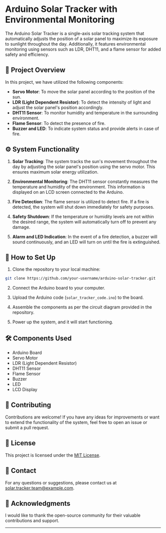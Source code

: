 # Arduino Solar Tracker with Environmental Monitoring

The Arduino Solar Tracker is a single-axis solar tracking system that automatically adjusts the position of a solar panel to maximize its exposure to sunlight throughout the day. Additionally, it features environmental monitoring using sensors such as LDR, DHT11, and a flame sensor for added safety and efficiency.

## 📝 Project Overview

In this project, we have utilized the following components:

- **Servo Motor**: To move the solar panel according to the position of the sun.
- **LDR (Light Dependent Resistor)**: To detect the intensity of light and adjust the solar panel's position accordingly.
- **DHT11 Sensor**: To monitor humidity and temperature in the surrounding environment.
- **Flame Sensor**: To detect the presence of fire.
- **Buzzer and LED**: To indicate system status and provide alerts in case of fire.

## ⚙️ System Functionality

1. **Solar Tracking**: The system tracks the sun's movement throughout the day by adjusting the solar panel's position using the servo motor. This ensures maximum solar energy utilization.

2. **Environmental Monitoring**: The DHT11 sensor constantly measures the temperature and humidity of the environment. This information is displayed on an LCD screen connected to the Arduino.

3. **Fire Detection**: The flame sensor is utilized to detect fire. If a fire is detected, the system will shut down immediately for safety purposes.

4. **Safety Shutdown**: If the temperature or humidity levels are not within the desired range, the system will automatically turn off to prevent any damage.

5. **Alarm and LED Indication**: In the event of a fire detection, a buzzer will sound continuously, and an LED will turn on until the fire is extinguished.

## 🚀 How to Set Up

1. Clone the repository to your local machine:

```bash
git clone https://github.com/your-username/arduino-solar-tracker.git
```

2. Connect the Arduino board to your computer.

3. Upload the Arduino code (`solar_tracker_code.ino`) to the board.

4. Assemble the components as per the circuit diagram provided in the repository.

5. Power up the system, and it will start functioning.

## 🛠️ Components Used

- Arduino Board
- Servo Motor
- LDR (Light Dependent Resistor)
- DHT11 Sensor
- Flame Sensor
- Buzzer
- LED
- LCD Display

## 🤝 Contributing

Contributions are welcome! If you have any ideas for improvements or want to extend the functionality of the system, feel free to open an issue or submit a pull request.

## 📄 License

This project is licensed under the [MIT License](LICENSE).

## 📧 Contact

For any questions or suggestions, please contact us at solar.tracker.team@example.com.

## 🎉 Acknowledgments

I would like to thank the open-source community for their valuable contributions and support.

---
